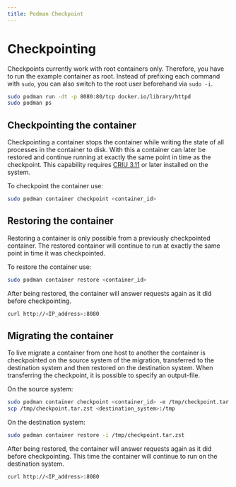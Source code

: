 ```yaml
---
title: Podman Checkpoint
---
```


# Checkpointing

Checkpoints currently work with root containers only. Therefore, you have to
run the example container as root. Instead of prefixing each command with
`sudo`, you can also switch to the root user beforehand via `sudo -i`.

```bash
sudo podman run -dt -p 8080:80/tcp docker.io/library/httpd
sudo podman ps
```

## Checkpointing the container

Checkpointing a container stops the container while writing the state of all
processes in the container to disk. With this a container can later be restored
and continue running at exactly the same point in time as the checkpoint.
This capability requires [CRIU 3.11](https://www.criu.org/) or later installed
on the system.

To checkpoint the container use:

```bash
sudo podman container checkpoint <container_id>
```

## Restoring the container

Restoring a container is only possible from a previously checkpointed container.
The restored container will continue to run at exactly the same point in time it
was checkpointed.

To restore the container use:

```bash
sudo podman container restore <container_id>
```

After being restored, the container will answer requests again as it did before
checkpointing.

```bash
curl http://<IP_address>:8080
```

## Migrating the container

To live migrate a container from one host to another the container is
checkpointed on the source system of the migration, transferred to the
destination system and then restored on the destination system. When
transferring the checkpoint, it is possible to specify an output-file.

On the source system:

```bash
sudo podman container checkpoint <container_id> -e /tmp/checkpoint.tar.zst
scp /tmp/checkpoint.tar.zst <destination_system>:/tmp
```

On the destination system:

```bash
sudo podman container restore -i /tmp/checkpoint.tar.zst
```

After being restored, the container will answer requests again as it did before
checkpointing. This time the container will continue to run on the destination
system.

```bash
curl http://<IP_address>:8080
```
